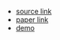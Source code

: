 - [source link](https://github.com/huawei-noah/Speech-Backbones/tree/main/Grad-TTS)
- [paper link](https://arxiv.org/abs/2105.06337)
- [demo](https://grad-tts.github.io/)